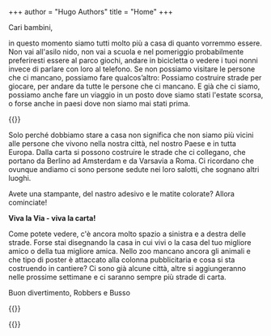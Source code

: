 +++
author = "Hugo Authors"
title = "Home"
+++

Cari bambini,

in questo momento siamo tutti molto più a casa di quanto vorremmo essere. Non vai all'asilo nido, non vai a scuola e nel pomeriggio probabilmente preferiresti essere al parco giochi, andare in bicicletta o vedere i tuoi nonni invece di parlare con loro al telefono. Se non possiamo visitare le persone che ci mancano, possiamo fare qualcos’altro: Possiamo costruire strade per giocare, per andare da tutte le persone che ci mancano. E già che ci siamo, possiamo anche fare un viaggio in un posto dove siamo stati l'estate scorsa, o forse anche in paesi dove non siamo mai stati prima.

{{<gallery>}}

Solo perché dobbiamo stare a casa non significa che non siamo più vicini alle persone che vivono nella nostra città, nel nostro Paese e in tutta Europa. Dalla carta si possono costruire le strade che ci collegano, che portano da Berlino ad Amsterdam e da Varsavia a Roma. Ci ricordano che ovunque andiamo ci sono persone sedute nei loro salotti, che sognano altri luoghi.

Avete una stampante, del nastro adesivo e le matite colorate? Allora cominciate!

**Viva la Via - viva la carta!**

Come potete vedere, c'è ancora molto spazio a sinistra e a destra delle strade. Forse stai disegnando la casa in cui vivi o la casa del tuo migliore amico o della tua migliore amica. Nello zoo mancano ancora gli animali e che tipo di poster è attaccato alla colonna pubblicitaria e cosa si sta costruendo in cantiere? Ci sono già alcune città, altre si aggiungeranno nelle prossime settimane e ci saranno sempre più strade di carta.

Buon divertimento, Robbers e Busso


{{<downloads>}}

{{<team-avatar>}}